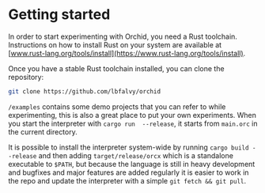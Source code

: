 # Getting started

In order to start experimenting with Orchid, you need a Rust toolchain. Instructions on how to install Rust on your system are available at [www.rust-lang.org/tools/install](https://www.rust-lang.org/tools/install).

Once you have a stable Rust toolchain installed, you can clone the repository:

```sh
git clone https://github.com/lbfalvy/orchid
```

`/examples` contains some demo projects that you can refer to while experimenting, this is also a great place to put your own experiments. When you start the interpreter with `cargo run  --release`, it starts from `main.orc` in the current directory.

It is possible to install the interpreter system-wide by running `cargo build --release` and then adding `target/release/orcx` which is a standalone executable to `$PATH`, but because the language is still in heavy development and bugfixes and major features are added regularly it is easier to work in the repo and update the interpreter with a simple `git fetch && git pull`.
